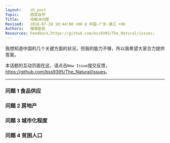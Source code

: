 ```yaml
---
layout:    zh_post
Topic:     顺其自然
Title:     待解决问题
Revised:   2018-07-28 10:44:00 +08 @ 中国-广东-湛江 +08
Authors:   璀璨星辰
Resources: Feedback,https://github.com/bss9395/The_Natural/issues;
---
```


我想知道中国的几个关键方面的状况，但我的能力不够，所以我希望大家合力提供答案。

本话题的互动页面在这，请点击`New Issue`提交反馈，<https://github.com/bss9395/The_Natural/issues>。

--------------------------------------------------------------------------------

### 问题 1 食品供应

### 问题 2 房地产

### 问题 3 城市化程度

### 问题 4 贫困人口